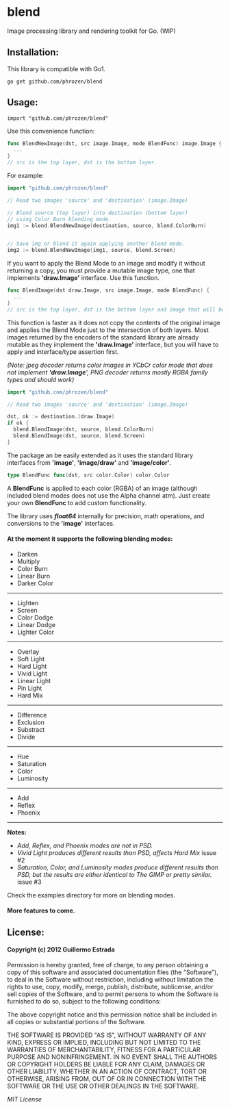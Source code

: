 # blend

Image processing library and rendering toolkit for Go. (WIP)

## Installation:

This library is compatible with Go1.

```
go get github.com/phrozen/blend
```

## Usage:
```
import "github.com/phrozen/blend"
```

Use this convenience function:

```go
func BlendNewImage(dst, src image.Image, mode BlendFunc) image.Image {
  ...
}
// src is the top layer, dst is the bottom layer.
```

For example:

```go
import "github.com/phrozen/blend"

// Read two images 'source' and 'destination' (image.Image)

// Blend source (top layer) into destination (bottom layer)
// using Color Burn blending mode.
img1 := blend.BlendNewImage(destination, source, blend.ColorBurn)


// Save img or blend it again applying another blend mode.
img2 := blend.BlendNewImage(img1, source, blend.Screen)
```

If you want to apply the Blend Mode to an image and modify it without returning a copy, you must provide a mutable image type, one that implements **'draw.Image'** interface. Use this function.

```go
func BlendImage(dst draw.Image, src image.Image, mode BlendFunc) {
  ...
}
// src is the top layer, dst is the bottom layer and image that will be applied to.
```

This function is faster as it does not copy the contents of the original image and applies the Blend Mode just to the intersection of both layers. Most images returned by the encoders of the standard library are already mutable as they implement the **'draw.Image'** interface, but you will have to apply and interface/type assertion first. 

*(Note: jpeg decoder returns color images in YCbCr color mode that does not implement **'draw.Image**', PNG decoder returns mostly RGBA family types and should work)*

```go
import "github.com/phrozen/blend"

// Read two images 'source' and 'destination' (image.Image)

dst, ok := destination.(draw.Image)
if ok {
  blend.BlendImage(dst, source, blend.ColorBurn)
  blend.BlendImage(dst, source, blend.Screen)
}
```

The package an be easily extended as it uses the standard library interfaces from **'image'**, **'image/draw'** and **'image/color'**.

```go
type BlendFunc func(dst, src color.Color) color.Color
```

A **BlendFunc** is applied to each color (RGBA) of an image (although included blend modes does not use the Alpha channel atm). Just create your own **BlendFunc** to add custom functionality.


The library uses ***float64*** internally for precision, math operations, and conversions to the **'image'** interfaces. 

#### At the moment it supports the following blending modes:

+ Darken
+ Multiply
+ Color Burn
+ Linear Burn
+ Darker Color

----
+ Lighten
+ Screen
+ Color Dodge
+ Linear Dodge
+ Lighter Color

----
+ Overlay
+ Soft Light
+ Hard Light
+ Vivid Light
+ Linear Light
+ Pin Light
+ Hard Mix

----
+ Difference
+ Exclusion
+ Substract
+ Divide

----
+ Hue
+ Saturation
+ Color
+ Luminosity

----
+ Add
+ Reflex
+ Phoenix

----
**Notes:**

+ *Add, Reflex, and Phoenix modes are not in PSD.*
+ *Vivid Light produces different results than PSD, affects Hard Mix* issue #2
+ *Saturation, Color, and Luminosity modes produce different results than PSD, but the results are either identical to The GIMP or pretty similar.* issue #3

Check the examples directory for more on blending modes.

#### More features to come.

## License:
#### Copyright (c) 2012 Guillermo Estrada

Permission is hereby granted, free of charge, to any person obtaining a copy of this software and associated documentation files (the "Software"), to deal in the Software without restriction, including without limitation the rights to use, copy, modify, merge, publish, distribute, sublicense, and/or sell copies of the Software, and to permit persons to whom the Software is furnished to do so, subject to the following conditions:

The above copyright notice and this permission notice shall be included in all copies or substantial portions of the Software.

THE SOFTWARE IS PROVIDED "AS IS", WITHOUT WARRANTY OF ANY KIND, EXPRESS OR IMPLIED, INCLUDING BUT NOT LIMITED TO THE WARRANTIES OF MERCHANTABILITY, FITNESS FOR A PARTICULAR PURPOSE AND NONINFRINGEMENT. IN NO EVENT SHALL THE AUTHORS OR COPYRIGHT HOLDERS BE LIABLE FOR ANY CLAIM, DAMAGES OR OTHER LIABILITY, WHETHER IN AN ACTION OF CONTRACT, TORT OR OTHERWISE, ARISING FROM, OUT OF OR IN CONNECTION WITH THE SOFTWARE OR THE USE OR OTHER DEALINGS IN THE SOFTWARE.

*MIT License*
